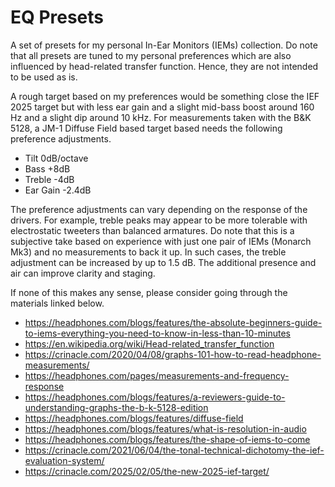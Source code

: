 # EQ Presets

A set of presets for my personal In-Ear Monitors (IEMs) collection. Do
note that all presets are tuned to my personal preferences which are
also influenced by head-related transfer function. Hence, they are not
intended to be used as is.

A rough target based on my preferences would be something close the IEF
2025 target but with less ear gain and a slight mid-bass boost around
160 Hz and a slight dip around 10 kHz. For measurements taken with the
B&K 5128, a JM-1 Diffuse Field based target based needs the following
preference adjustments.
- Tilt 0dB/octave
- Bass +8dB
- Treble -4dB
- Ear Gain -2.4dB

The preference adjustments can vary depending on the response of the
drivers. For example, treble peaks may appear to be more tolerable with
electrostatic tweeters than balanced armatures. Do note that this is a
subjective take based on experience with just one pair of IEMs (Monarch
Mk3) and no measurements to back it up. In such cases, the treble
adjustment can be increased by up to 1.5 dB. The additional presence
and air can improve clarity and staging.

If none of this makes any sense, please consider going through the
materials linked below.

- https://headphones.com/blogs/features/the-absolute-beginners-guide-to-iems-everything-you-need-to-know-in-less-than-10-minutes
- https://en.wikipedia.org/wiki/Head-related_transfer_function
- https://crinacle.com/2020/04/08/graphs-101-how-to-read-headphone-measurements/
- https://headphones.com/pages/measurements-and-frequency-response
- https://headphones.com/blogs/features/a-reviewers-guide-to-understanding-graphs-the-b-k-5128-edition
- https://headphones.com/blogs/features/diffuse-field
- https://headphones.com/blogs/features/what-is-resolution-in-audio
- https://headphones.com/blogs/features/the-shape-of-iems-to-come
- https://crinacle.com/2021/06/04/the-tonal-technical-dichotomy-the-ief-evaluation-system/
- https://crinacle.com/2025/02/05/the-new-2025-ief-target/
